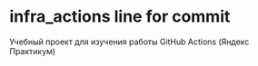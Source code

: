 # infra_actions line for commit
Учебный проект для изучения работы GitHub Actions (Яндекс Практикум)
